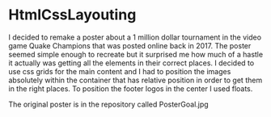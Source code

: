 # HtmlCssLayouting

I decided to remake a poster about a 1 million dollar tournament in the video game Quake Champions that was posted
online back in 2017. The poster seemed simple enough to recreate but it surprised me how much of a hastle it actually was getting all the elements in their correct places. I decided to use css grids for the main content and I had to position the images absolutely within the container that has relative position in order to get them in the right places. To position the footer logos in the center
I used floats.

The original poster is in the repository called PosterGoal.jpg